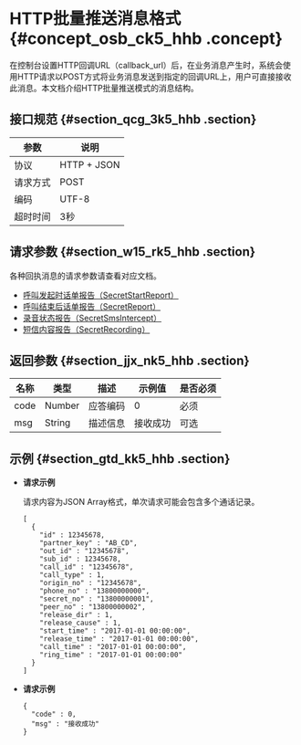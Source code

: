 # HTTP批量推送消息格式 {#concept_osb_ck5_hhb .concept}

在控制台设置HTTP回调URL（callback\_url）后，在业务消息产生时，系统会使用HTTP请求以POST方式将业务消息发送到指定的回调URL上，用户可直接接收此消息。本文档介绍HTTP批量推送模式的消息结构。

## 接口规范 {#section_qcg_3k5_hhb .section}

|参数|说明|
|--|--|
|协议|HTTP + JSON|
|请求方式|POST|
|编码|UTF-8|
|超时时间|3秒|

## 请求参数 {#section_w15_rk5_hhb .section}

各种回执消息的请求参数请查看对应文档。

-   [呼叫发起时话单报告（SecretStartReport）](cn.zh-CN/API参考/消息回执/SecretStartReport.md)
-   [呼叫结束后话单报告（SecretReport）](cn.zh-CN/API参考/消息回执/SecretReport.md)
-   [录音状态报告（SecretSmsIntercept）](cn.zh-CN/API参考/消息回执/SecretSmsIntercept.md)
-   [短信内容报告（SecretRecording）](cn.zh-CN/API参考/消息回执/SecretRecording.md)

## 返回参数 {#section_jjx_nk5_hhb .section}

|名称|类型|描述|示例值|是否必须|
|--|--|--|---|----|
|code|Number|应答编码|0|必须|
|msg|String|描述信息|接收成功|可选|

## 示例 {#section_gtd_kk5_hhb .section}

-   **请求示例**

    请求内容为JSON Array格式，单次请求可能会包含多个通话记录。

    ```
    [
      {
        "id" : 12345678,
        "partner_key" : "AB_CD",
        "out_id" : "12345678",
        "sub_id" : 12345678,
        "call_id" : "12345678",
        "call_type" : 1,
        "origin_no" : "12345678",
        "phone_no" : "13800000000",
        "secret_no" : "13800000001",
        "peer_no" : "13800000002",
        "release_dir" : 1,
        "release_cause" : 1,
        "start_time" : "2017-01-01 00:00:00",
        "release_time" : "2017-01-01 00:00:00",
        "call_time" : "2017-01-01 00:00:00",
        "ring_time" : "2017-01-01 00:00:00"
      }
    ]
    ```

-   **请求示例**

    ```
    {
      "code" : 0,
      "msg" : "接收成功"
    }
    ```


